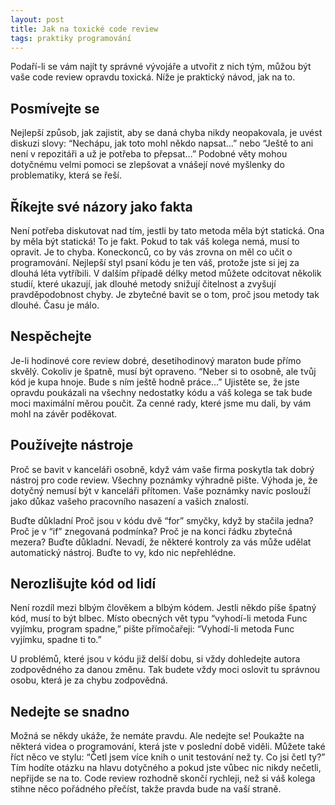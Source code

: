 ```yaml
---
layout: post
title: Jak na toxické code review
tags: praktiky programování
---
```


Podaří-li se vám najít ty správné vývojáře a utvořit z nich tým,
můžou být vaše code review opravdu toxická.
Níže je praktický návod, jak na to.

## Posmívejte se
Nejlepší způsob, jak zajistit, aby se daná chyba nikdy neopakovala,
je uvést diskuzi slovy: “Nechápu, jak toto mohl někdo napsat…” nebo
“Ještě to ani není v repozitáři a už je potřeba to přepsat…”
Podobné věty mohou dotyčnému velmi pomoci se zlepšovat a vnášejí
nové myšlenky do problematiky, která se řeší.

## Říkejte své názory jako fakta
Není potřeba diskutovat nad tím, jestli by tato metoda měla být statická.
Ona by měla být statická! To je fakt. Pokud to tak váš kolega nemá,
musí to opravit. Je to chyba. Koneckonců, co by vás zrovna on měl co učit o programování.
Nejlepší styl psaní kódu je ten váš, protože jste si jej za dlouhá léta vytříbili.
V dalším případě délky metod můžete odcitovat několik studií, které ukazují,
jak dlouhé metody snižují čitelnost a zvyšují pravděpodobnost chyby.
Je zbytečné bavit se o tom, proč jsou metody tak dlouhé. Času je málo.

## Nespěchejte
Je-li hodinové core review dobré, desetihodinový maraton bude přímo skvělý.
Cokoliv je špatně, musí být opraveno. “Neber si to osobně, ale tvůj kód je kupa hnoje.
Bude s ním ještě hodně práce...” Ujistěte se, že jste opravdu poukázali na všechny
nedostatky kódu a váš kolega se tak bude moci maximální měrou poučit.
Za cenné rady, které jsme mu dali, by vám mohl na závěr poděkovat.

## Používejte nástroje
Proč se bavit v kanceláři osobně, když vám vaše firma poskytla tak dobrý nástroj pro code review.
Všechny poznámky výhradně pište. Výhoda je, že dotyčný nemusí být v kanceláři přítomen.
Vaše poznámky navíc poslouží jako důkaz vašeho pracovního nasazení a vašich znalostí.

Buďte důkladní
Proč jsou v kódu dvě “for” smyčky, když by stačila jedna? Proč je v “if” znegovaná podmínka?
Proč je na konci řádku zbytečná mezera? Buďte důkladní.
Nevadí, že některé kontroly za vás může udělat automatický nástroj.
Buďte to vy, kdo nic nepřehlédne.

## Nerozlišujte kód od lidí
Není rozdíl mezi blbým člověkem a blbým kódem. Jestli někdo píše špatný kód, musí to být blbec.
Místo obecných vět typu “vyhodí-li metoda Func vyjímku, program spadne,”
pište přímočařeji: “Vyhodí-li metoda Func vyjímku, spadne ti to.”

U problémů, které jsou v kódu již delší dobu, si vždy dohledejte autora zodpovědného za danou změnu.
Tak budete vždy moci oslovit tu správnou osobu, která je za chybu zodpovědná.

## Nedejte se snadno
Možná se někdy ukáže, že nemáte pravdu. Ale nedejte se! Poukažte na některá videa o programování,
která jste v poslední době viděli. Můžete také říct něco ve stylu:
“Četl jsem více knih o unit testování než ty. Co jsi četl ty?”
Tím hodíte otázku na hlavu dotyčného a pokud jste vůbec nic nikdy nečetli,
nepřijde se na to. Code review rozhodně skončí rychleji,
než si váš kolega stihne něco pořádného přečíst, takže pravda bude na vaší straně.




